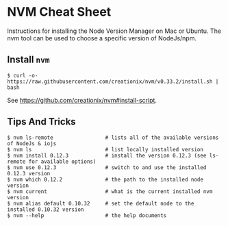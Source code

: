 # NVM Cheat Sheet

Instructions for installing the Node Version Manager on Mac or Ubuntu. The nvm tool can be 
used to choose a specific version of NodeJs/npm.

## Install `nvm`

```
$ curl -o- https://raw.githubusercontent.com/creationix/nvm/v0.33.2/install.sh | bash
```
See https://github.com/creationix/nvm#install-script.

## Tips And Tricks

```
$ nvm ls-remote                 # lists all of the available versions of NodeJs & iojs
$ nvm ls                        # list locally installed version
$ nvm install 0.12.3            # install the version 0.12.3 (see ls-remote for available options)
$ nvm use 0.12.3                # switch to and use the installed 0.12.3 version
$ nvm which 0.12.2              # the path to the installed node version
$ nvm current                   # what is the current installed nvm version
$ nvm alias default 0.10.32     # set the default node to the installed 0.10.32 version
$ nvm --help                    # the help documents
```
